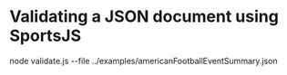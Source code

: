 # Validating a JSON document using SportsJS

node validate.js --file ../examples/americanFootballEventSummary.json
